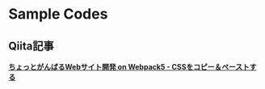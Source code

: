 # Sample Codes

## Qiita記事

**[ちょっとがんばるWebサイト開発 on Webpack5 - CSSをコピー＆ペーストする](https://qiita.com/Sharkkii/items/7903c117dfa99042239e)**
